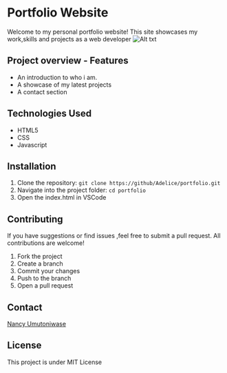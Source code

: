 # **Portfolio Website**
 Welcome to my personal portfolio website! This site showcases my work,skills and projects as a web developer 
 ![Alt txt](image.url.png)
 ## **Project overview - Features** 
 - An introduction to who i am.
 - A showcase of my latest projects 
 - A contact section
 ## **Technologies Used**

 - HTML5
 - CSS
 - Javascript
  ## **Installation**
  1. Clone the repository:
  `git clone https://github/Adelice/portfolio.git `
  2. Navigate into the project folder:
  `cd portfolio`
  3. Open the index.html in VSCode 

  ## Contributing
  If you have suggestions or find issues ,feel free to submit a pull request. All contributions are welcome!
  1. Fork the project
  2. Create a branch
  3. Commit your changes
  4. Push to the branch
  5. Open a pull request

  ## Contact
  [Nancy Umutoniwase](https://linkdein.com/in/adeliceU)
  ## License
  This project is under MIT License 



